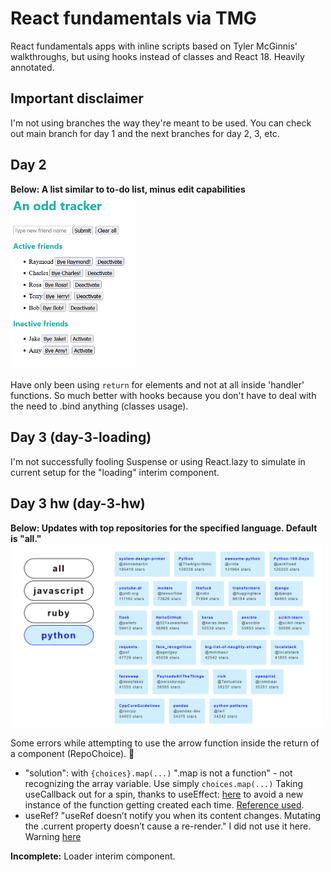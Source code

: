 # React fundamentals via TMG
React fundamentals apps with inline scripts based on Tyler McGinnis' walkthroughs, but using hooks instead of classes and React 18. Heavily annotated.

## Important disclaimer
I'm not using branches the way they're meant to be used. You can check out main branch for day 1 and the next branches for day 2, 3, etc.

## Day 2
**Below: A list similar to to-do list, minus edit capabilities**<br>
<img src="https://raw.githubusercontent.com/h-yung/react-tmg/main/day-2-hw.png?token=GHSAT0AAAAAABVMLGSR4UAD7EWCAXBRQRVQYV6DMKA" alt="day 2 screen" width="200"/> 

Have only been using `return` for elements and not at all inside 'handler' functions.
So much better with hooks because you don't have to deal with the need to .bind anything (classes usage).

## Day 3 (day-3-loading)
I'm not successfully fooling Suspense or using React.lazy to simulate in current setup for the "loading" interim component.


## Day 3 hw (day-3-hw)
**Below: Updates with top repositories for the specified language. Default is "all."**<br>
<img src="https://raw.githubusercontent.com/h-yung/react-tmg/main/day-3-hw.png?token=GHSAT0AAAAAABVMLGSQVMULAJNTJSF64JDOYV6DIWQ" alt="day 2 screen" width="500"/>

Some errors while attempting to use the arrow function inside the return of a component (RepoChoice). 🤔
  - "solution": with `{choices}.map(...)` ".map is not a function" - not recognizing the array variable. Use simply `choices.map(...)`
  Taking useCallback out for a spin, thanks to useEffect: [here](https://reactjs.org/docs/hooks-reference.html#usecallback) to avoid a new instance of the function getting created each time. [Reference used](https://infinitypaul.medium.com/reactjs-useeffect-usecallback-simplified-91e69fb0e7a3).
  - useRef? "useRef doesn’t notify you when its content changes. Mutating the .current property doesn’t cause a re-render." I did not use it here. Warning [here](https://medium.com/@teh_builder/ref-objects-inside-useeffect-hooks-eb7c15198780)

**Incomplete:** Loader interim component.

